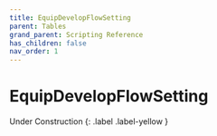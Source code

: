```yaml
---
title: EquipDevelopFlowSetting
parent: Tables
grand_parent: Scripting Reference
has_children: false
nav_order: 1
---
```


# EquipDevelopFlowSetting
Under Construction
{: .label .label-yellow }